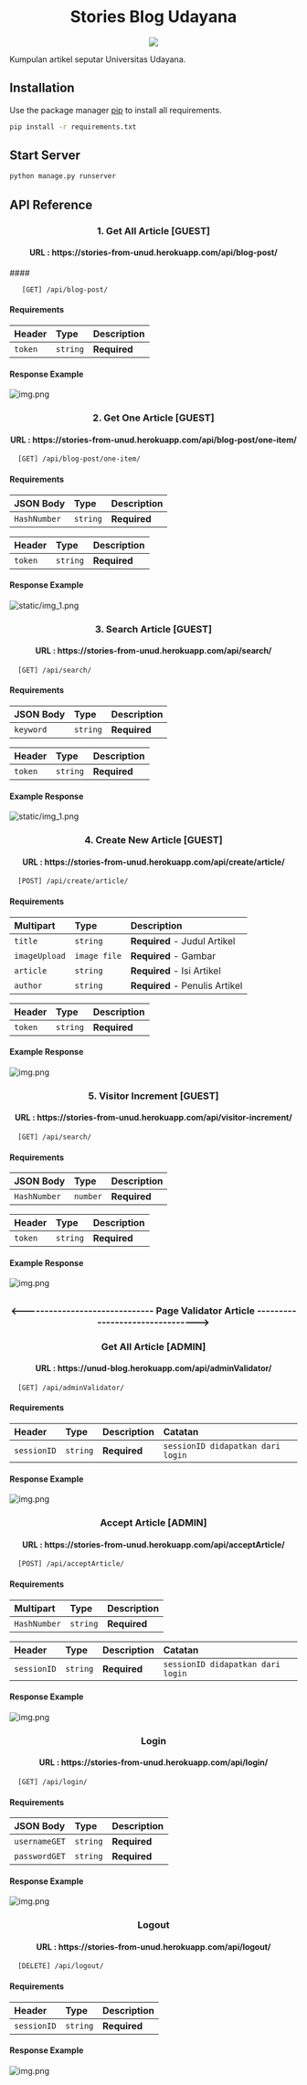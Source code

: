 <h1 align="center">Stories Blog Udayana</h1>
<p align="center"><img align="center" src="https://upload.wikimedia.org/wikipedia/id/2/2d/Logo-unud-baru.png"></p>
Kumpulan artikel seputar Universitas Udayana.


## Installation

Use the package manager [pip](https://pip.pypa.io/en/stable/) to install all requirements.

```bash
pip install -r requirements.txt
```

## Start Server

```bash
python manage.py runserver
```

## API Reference
<h3 align="center">1. Get All Article [GUEST]</h3>
<h4 align="center">URL : https://stories-from-unud.herokuapp.com/api/blog-post/ </h4>
#### 

```http
   [GET] /api/blog-post/
```
#### Requirements
| Header | Type     | Description                       |
| :-------- | :------- | :-------------------------------- |
| `token`      | `string` | **Required** |

#### Response Example
![img.png](static/img_7.png)

#### 
<h3 align="center">2. Get One Article [GUEST]</h3>
<h4 align="center">URL : https://stories-from-unud.herokuapp.com/api/blog-post/one-item/ </h4>

```http
  [GET] /api/blog-post/one-item/
```
#### Requirements
| JSON Body | Type     | Description                       |
| :-------- | :------- | :-------------------------------- |
| `HashNumber`      | `string` | **Required** |

| Header | Type     | Description                       |
| :-------- | :------- | :-------------------------------- |
| `token`      | `string` | **Required** |

#### Response Example
![static/img_1.png](static/img_2.png)

#### 
<h3 align="center">3. Search Article [GUEST]</h3>
<h4 align="center">URL : https://stories-from-unud.herokuapp.com/api/search/ </h4>

```http
  [GET] /api/search/
```
#### Requirements
| JSON Body | Type     | Description                       |
| :-------- | :------- | :-------------------------------- |
| `keyword`      | `string` | **Required** |

| Header | Type     | Description                       |
| :-------- | :------- | :-------------------------------- |
| `token`      | `string` | **Required** |
#### Example Response
![static/img_1.png](static/img_1.png)

#### 
<h3 align="center">4. Create New Article [GUEST]</h3>
<h4 align="center">URL : https://stories-from-unud.herokuapp.com/api/create/article/ </h4>

```http
  [POST] /api/create/article/
```
#### Requirements
| Multipart | Type     | Description                       |
| :-------- | :------- | :-------------------------------- |
| `title`      | `string` | **Required** - Judul Artikel|
| `imageUpload`      | `image file` | **Required** - Gambar|
| `article`    | `string` | **Required** - Isi Artikel |
| `author`      | `string` | **Required** - Penulis Artikel|

| Header | Type     | Description                       |
| :-------- | :------- | :-------------------------------- |
| `token`      | `string` | **Required** |
#### Example Response
![img.png](static/img.png)

#### 

<h3 align="center">5. Visitor Increment [GUEST]</h3>
<h4 align="center">URL : https://stories-from-unud.herokuapp.com/api/visitor-increment/ </h4>

```http
  [GET] /api/search/
```
#### Requirements
| JSON Body | Type     | Description                       |
| :-------- | :------- | :-------------------------------- |
| `HashNumber`      | `number` | **Required** |

| Header | Type     | Description                       |
| :-------- | :------- | :-------------------------------- |
| `token`      | `string` | **Required** |
#### Example Response
![img.png](static/img8.png)

##
<h3 align="center"><------------------------------ Page Validator Article --------------------------------></h3>
<h3 align="center">Get All Article [ADMIN]</h3>
<h4 align="center">URL : https://unud-blog.herokuapp.com/api/adminValidator/ </h4>

```http
  [GET] /api/adminValidator/
```
#### Requirements 
| Header | Type     | Description            | Catatan |
| :-------- | :------- | :------------------ | :---    |
| `sessionID`      | `string` | **Required** | `sessionID didapatkan dari login`  |

#### Response Example
![img.png](static/img_5.png)

<h3 align="center">Accept Article [ADMIN]</h3>
<h4 align="center">URL : https://stories-from-unud.herokuapp.com/api/acceptArticle/ </h4>

```http
  [POST] /api/acceptArticle/
```
#### Requirements 
| Multipart | Type     | Description                       |
| :-------- | :------- | :-------------------------------- |
| `HashNumber`      | `string` | **Required** |

| Header | Type     | Description            | Catatan |
| :-------- | :------- | :------------------ | :---    |
| `sessionID`      | `string` | **Required** | `sessionID didapatkan dari login`  |

#### Response Example
![img.png](static/img_6.png)

<h3 align="center">Login</h3>
<h4 align="center">URL : https://stories-from-unud.herokuapp.com/api/login/ </h4>

```http
  [GET] /api/login/
```
#### Requirements 
| JSON Body | Type     | Description            |
| :-------- | :------- | :------------------ |
| `usernameGET`      | `string` | **Required** |
| `passwordGET`      | `string` | **Required** |

#### Response Example
![img.png](static/img_3.png)

<h3 align="center">Logout</h3>
<h4 align="center">URL : https://stories-from-unud.herokuapp.com/api/logout/ </h4>

```http
  [DELETE] /api/logout/
```
#### Requirements 
| Header | Type     | Description            |
| :-------- | :------- | :------------------ |
| `sessionID`      | `string` | **Required** |

#### Response Example
![img.png](static/img_4.png)

  